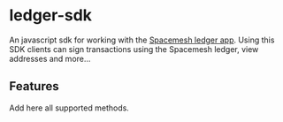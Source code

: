 # ledger-sdk
An javascript sdk for working with the [Spacemesh ledger app](https://github.com/spacemeshos/ledger-app).
Using this SDK clients can sign transactions using the Spacemesh ledger, view addresses and more...

## Features
Add here all supported methods.
